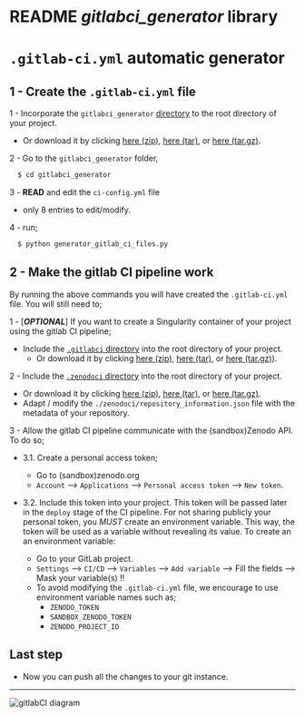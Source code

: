 # README _gitlabci_generator_ library

# `.gitlab-ci.yml` automatic generator

## 1 - Create the `.gitlab-ci.yml` file

1 - Incorporate the `gitlabci_generator` [directory](https://gitlab.in2p3.fr/escape2020/wp3/template_project_escape/-/tree/reorganize_repo/gitlabci_generator)
 to the root directory of your project.
  - Or download it by clicking [here (zip)](https://gitlab.in2p3.fr/escape2020/wp3/template_project_escape/-/archive/reorganize_repo/template_project_escape-reorganize_repo.zip?path=gitlabci_generator), 
  [here (tar)](https://gitlab.in2p3.fr/escape2020/wp3/template_project_escape/-/archive/reorganize_repo/template_project_escape-reorganize_repo.tar?path=gitlabci_generator),
  or [here (tar.gz)](https://gitlab.in2p3.fr/escape2020/wp3/template_project_escape/-/archive/reorganize_repo/template_project_escape-reorganize_repo.tar.gz?path=gitlabci_generator). 

2 - Go to the `gitlabci_generator` folder,
```sh
  $ cd gitlabci_generator
```

3 - **READ** and edit the `ci-config.yml` file 
 - only 8 entries to edit/modify.

4 - run;

```sh
  $ python generator_gitlab_ci_files.py
```  


## 2 - Make the gitlab CI pipeline work

By running the above commands you will have created the `.gitlab-ci.yml` file. You will still need to;

1 - [***OPTIONAL***] If you want to create a Singularity container of your project using the gitlab CI pipeline;
   - Include the [`.gitlabci` directory](https://gitlab.in2p3.fr/escape2020/wp3/template_project_escape/-/tree/master/.gitlabci) 
   into the root directory of your project. 
     * Or download it by clicking [here (zip)](https://gitlab.in2p3.fr/escape2020/wp3/template_project_escape/-/archive/master/template_project_escape-master.zip?path=.gitlabci),
     [here (tar)](https://gitlab.in2p3.fr/escape2020/wp3/template_project_escape/-/archive/master/template_project_escape-master.tar?path=.gitlabci),
   or [here (tar.gz)](https://gitlab.in2p3.fr/escape2020/wp3/template_project_escape/-/archive/master/template_project_escape-master.tar.gz?path=.gitlabci)).
   

2 - Include the [`.zenodoci` directory](https://gitlab.in2p3.fr/escape2020/wp3/template_project_escape/-/tree/reorganize_repo/.zenodoci) into the root directory of your project. 
  - Or download it by clicking 
  [here (zip)](https://gitlab.in2p3.fr/escape2020/wp3/template_project_escape/-/archive/reorganize_repo/template_project_escape-reorganize_repo.zip?path=.zenodoci), 
  [here (tar)](https://gitlab.in2p3.fr/escape2020/wp3/template_project_escape/-/archive/reorganize_repo/template_project_escape-reorganize_repo.tar?path=.zenodoci), 
  or [here (tar.gz)](https://gitlab.in2p3.fr/escape2020/wp3/template_project_escape/-/archive/reorganize_repo/template_project_escape-reorganize_repo.tar.gz?path=.zenodoci). 
 -  Adapt / modify the `./zenodoci/repository_information.json` file with the metadata of your repository.

3 - Allow the gitlab CI pipeline communicate with the (sandbox)Zenodo API. To do so;
   - 3.1. Create a personal access token;
   
     *  Go to (sandbox)zenodo.org
     * `Account` --> `Applications` --> `Personal access token` --> `New token`.
   - 3.2. Include this token into your project. This token will be passed later in the `deploy` stage of the CI pipeline. 
   For not sharing publicly your personal token, you *MUST* create an environment variable. This way, the token will be
   used as a variable without revealing its value. To create an an environment variable:
     * Go to your GitLab project.
     * `Settings` --> `CI/CD` --> `Variables` --> `Add variable` --> Fill the fields --> Mask your variable(s) !!
     * To avoid modifying the `.gitlab-ci.yml` file, we encourage to use environment variable names such as;
        * `ZENODO_TOKEN`
        * `SANDBOX_ZENODO_TOKEN`
        * `ZENODO_PROJECT_ID`  
     
## Last step
 - Now you can push all the changes to your git instance.   
 
 ------------
 
 ![gitlabCI diagram](https://escape2020.pages.in2p3.fr/wp3/ossr-pages/img/ESCAPE_OSSR_diagram.png 
 "Schema showing the CI gitlab pipeline. ")